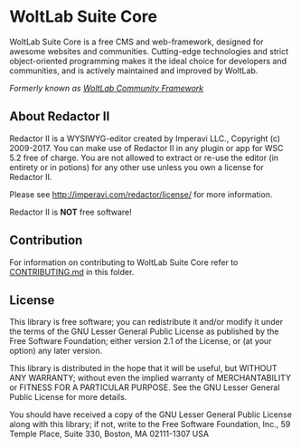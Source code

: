 # WoltLab Suite Core

WoltLab Suite Core is a free CMS and web-framework, designed for awesome websites and communities. Cutting-edge technologies and strict object-oriented programming makes it the ideal choice for developers and communities, and is actively maintained and improved by WoltLab.

_Formerly known as [WoltLab Community Framework](https://community.woltlab.com/thread/249026-introducing-woltlab-suite-3-0/)_

## About Redactor II

Redactor II is a WYSIWYG-editor created by Imperavi LLC., Copyright (c) 2009-2017. You can make use of Redactor II in any plugin or app for WSC 5.2 free of charge. You are not allowed to extract or re-use the editor (in entirety or in potions) for any other use unless you own a license for Redactor II.

Please see http://imperavi.com/redactor/license/ for more information.

Redactor II is **NOT** free software!

## Contribution

For information on contributing to WoltLab Suite Core refer to [CONTRIBUTING.md](CONTRIBUTING.md) in this folder.

## License

This library is free software; you can redistribute it and/or
modify it under the terms of the GNU Lesser General Public License
as published by the Free Software Foundation; either version 2.1
of the License, or (at your option) any later version.

This library is distributed in the hope that it will be useful,
but WITHOUT ANY WARRANTY; without even the implied warranty of
MERCHANTABILITY or FITNESS FOR A PARTICULAR PURPOSE. See the GNU
Lesser General Public License for more details.

You should have received a copy of the GNU Lesser General Public
License along with this library; if not, write to the Free Software
Foundation, Inc., 59 Temple Place, Suite 330, Boston, MA 02111-1307 USA
